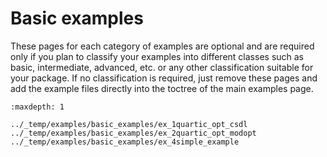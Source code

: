 # Basic examples

These pages for each category of examples are optional 
and are required only if you plan to classify your examples
into different classes such as basic, intermediate, advanced, etc.
or any other classification suitable for your package.
If no classification is required, just remove these pages
and add the example files directly into the toctree of the main
examples page.

```{toctree}
:maxdepth: 1

../_temp/examples/basic_examples/ex_1quartic_opt_csdl
../_temp/examples/basic_examples/ex_2quartic_opt_modopt
../_temp/examples/basic_examples/ex_4simple_example
```